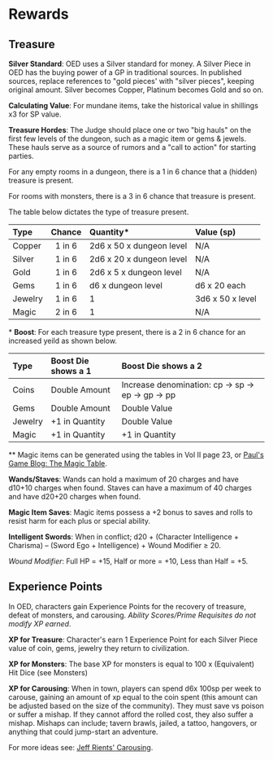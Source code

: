 # Rewards

## Treasure

**Silver Standard**: OED uses a Silver standard for money. A Silver Piece in OED has the buying power of a GP in traditional sources. In published sources, replace references to "gold pieces' with "silver pieces", keeping original amount. Silver becomes Copper, Platinum becomes Gold and so on.

**Calculating Value**: For mundane items, take the historical value in shillings x3 for SP value.

**Treasure Hordes**: The Judge should place one or two "big hauls" on the first few levels of the dungeon, such as a magic item or gems & jewels. These hauls serve as a source of rumors and a "call to action" for starting parties.

For any empty rooms in a dungeon, there is a 1 in 6 chance that a (hidden) treasure is present.

For rooms with monsters, there is a 3 in 6 chance that treasure is present.

The table below dictates the type of treasure present.

|Type		|Chance		|Quantity*			|Value (sp)		|
|:--- |:---:|:---|:---|
|Copper		|1 in 6		|2d6 x 50 x dungeon level		|N/A|				
|Silver		|1 in 6		|2d6 x 20 x dungeon level		|N/A|	
|Gold		|1 in 6		|2d6 x 5 x dungeon level		|N/A|
|Gems		|1 in 6		|d6 x dungeon level		|d6 x 20 each|
|Jewelry		|1 in 6		|1				|3d6 x 50 x level|
|Magic		|2 in 6		|1				|N/A|

\* **Boost**: For each treasure type present, there is a 2 in 6 chance for an increased yeild as shown below.

|Type		|Boost Die shows a 1	|Boost Die shows a 2|		
|:---   |:---                 |:---               |
|Coins	|Double Amount		|Increase denomination: cp → sp → ep → gp → pp|
|Gems		|Double Amount		|Double Value|
|Jewelry		|+1 in Quantity		|Double Value|
|Magic		|+1 in Quantity		|+1 in Quantity|

\** Magic items can be generated using the tables in Vol II page 23,
or [Paul's Game Blog: The Magic Table](https://www.paulsgameblog.com/2018/06/28/magic-tables/).

**Wands/Staves**: Wands can hold a maximum of 20 charges and have d10+10 charges when found. Staves can have a maximum of 40 charges and have d20+20 charges when found.

**Magic Item Saves**: Magic items possess a +2 bonus to saves and rolls to resist harm for each plus or special ability.

**Intelligent Swords**: When in conflict; d20 + (Character Intelligence + Charisma) – (Sword Ego + Intelligence) + Wound Modifier ≥ 20. 
 
*Wound Modifier*: Full HP = +15, Half or more = +10, Less than Half = +5.

## Experience Points

In OED, characters gain Experience Points for the recovery of treasure, defeat of monsters, and carousing. *Ability Scores/Prime Requisites do not modify XP earned*.

**XP for Treasure**: Character's earn 1 Experience Point for each Silver Piece value of coin, gems, jewelry they return to civilization.

**XP for Monsters**: The base XP for monsters is equal to 100 x (Equivalent) Hit Dice (see Monsters)

**XP for Carousing**: When in town, players can spend d6x 100sp per week to carouse, gaining an amount of xp equal to the coin spent (this amount can be adjusted based on the size of the community). They must save vs poison or suffer a mishap. If they cannot afford the rolled cost, they also suffer a mishap. Mishaps can include; tavern brawls, jailed, a tattoo, hangovers, or anything that could jump-start an adventure.

For more ideas see: [Jeff Rients' Carousing](http://jrients.blogspot.com/2008/12/party-like-its-999.html).

